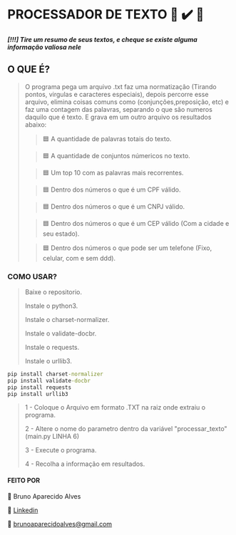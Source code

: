 # PROCESSADOR DE TEXTO :iphone: :heavy_check_mark: :snake:
##### [!!!] Tire um resumo de seus textos, e cheque se existe alguma informação valiosa nele

## O QUE É?
>O programa pega um arquivo .txt faz uma normatização (Tirando pontos, virgulas e caracteres especiais),
depois percorre esse arquivo, elimina coisas comuns como (conjunções,preposição, etc) e faz uma contagem das palavras, separando
o que são numeros daquilo que é texto. E grava em um outro arquivo os resultados abaixo:
> >🟦 A quantidade de palavras totais do texto.
> 
>>🟦 A quantidade de conjuntos númericos no texto.
> 
>>🟦 Um top 10 com as palavras mais recorrentes.
> 
>>🟦 Dentro dos números o que é um CPF válido.
> 
>>🟦 Dentro dos números o que é um CNPJ válido.
> 
>>🟦 Dentro dos números o que é um CEP válido (Com a cidade e seu estado).
> 
>>🟦 Dentro dos números o que pode ser um telefone (Fixo, celular, com e sem ddd).
> 

### COMO USAR?
> Baixe o repositorio.
>
> Instale o python3.
> 
> Instale o charset-normalizer.
> 
> Instale o validate-docbr.
> 
> Instale o requests.
> 
> Instale o urllib3.

~~~cmd
pip install charset-normalizer
pip install validate-docbr
pip install requests
pip install urllib3
~~~
> 1 - Coloque o Arquivo em formato .TXT na raiz onde extraiu o programa.
>
> 2 - Altere o nome do parametro dentro da variável "processar_texto" (main.py LINHA 6)
> 
> 3 - Execute o programa.
> 
> 4 - Recolha a informação em resultados.

#### FEITO POR

:runner: Bruno Aparecido Alves

:game_die: [Linkedin](https://www.linkedin.com/in/brunoaparecidoalves/)

:e-mail: brunoaparecidoalves@gmail.com



